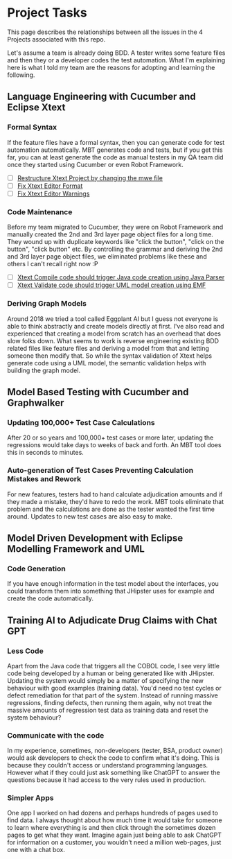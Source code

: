 # Project Tasks

This page describes the relationships between all the issues in the 4 Projects associated with this repo. 

Let's assume a team is already doing BDD. A tester writes some feature files and then they or a developer codes the test automation.
What I'm explaining here is what I told my team are the reasons for adopting and learning the following.

## Language Engineering with Cucumber and Eclipse Xtext

### Formal Syntax

If the feature files have a formal syntax, then you can generate code for test automation automatically. 
MBT generates code and tests, but if you get this far, you can at least generate the code as manual testers in my QA team did once they started using Cucumber or even Robot Framework.

- [ ] [Restructure Xtext Project by changing the mwe file](https://github.com/farhan5248/claims-adjudication-ai/issues/14)
- [ ] [Fix Xtext Editor Format](https://github.com/farhan5248/claims-adjudication-ai/issues/3)
- [ ] [Fix Xtext Editor Warnings](https://github.com/farhan5248/claims-adjudication-ai/issues/2)

### Code Maintenance

Before my team migrated to Cucumber, they were on Robot Framework and manually created the 2nd and 3rd layer page object files for a long time.
They wound up with duplicate keywords like "click the button", "click on the button", "click button" etc. 
By controlling the grammar and deriving the 2nd and 3rd layer page object files, we eliminated problems like these and others I can't recall right now :P

- [ ] [Xtext Compile code should trigger Java code creation using Java Parser](https://github.com/farhan5248/claims-adjudication-ai/issues/9)
- [ ] [Xtext Validate code should trigger UML model creation using EMF](https://github.com/farhan5248/claims-adjudication-ai/issues/8)

### Deriving Graph Models

Around 2018 we tried a tool called Eggplant AI but I guess not everyone is able to think abstractly and create models directly at first.
I've also read and experienced that creating a model from scratch has an overhead that does slow folks down.
What seems to work is reverse engineering existing BDD related files like feature files and deriving a model from that and letting someone then modify that.
So while the syntax validation of Xtext helps generate code using a UML model, the semantic validation helps with building the graph model.

## Model Based Testing with Cucumber and Graphwalker

### Updating 100,000+ Test Case Calculations

After 20 or so years and 100,000+ test cases or more later, updating the regressions would take days to weeks of back and forth.
An MBT tool does this in seconds to minutes. 

### Auto-generation of Test Cases Preventing Calculation Mistakes and Rework

For new features, testers had to hand calculate adjudication amounts and if they made a mistake, they'd have to redo the work.
MBT tools eliminate that problem and the calculations are done as the tester wanted the first time around.
Updates to new test cases are also easy to make.

## Model Driven Development with Eclipse Modelling Framework and UML 

### Code Generation

If you have enough information in the test model about the interfaces, you could transform them into something that JHipster uses for example and create the code automatically.

## Training AI to Adjudicate Drug Claims with Chat GPT

### Less Code

Apart from the Java code that triggers all the COBOL code, I see very little code being developed by a human or being generated like with JHipster. 
Updating the system would simply be a matter of specifying the new behaviour with good examples (training data).
You'd need no test cycles or defect remediation for that part of the system.
Instead of running massive regressions, finding defects, then running them again, why not treat the massive amounts of regression test data as training data and reset the system behaviour?

### Communicate with the code

In my experience, sometimes, non-developers (tester, BSA, product owner) would ask developers to check the code to confirm what it's doing.
This is because they couldn't access or understand programming languages.
However what if they could just ask something like ChatGPT to answer the questions because it had access to the very rules used in production.

### Simpler Apps

One app I worked on had dozens and perhaps hundreds of pages used to find data.
I always thought about how much time it would take for someone to learn where everything is and then click through the sometimes dozen pages to get what they want.
Imagine again just being able to ask ChatGPT for information on a customer, you wouldn't need a million web-pages, just one with a chat box.
